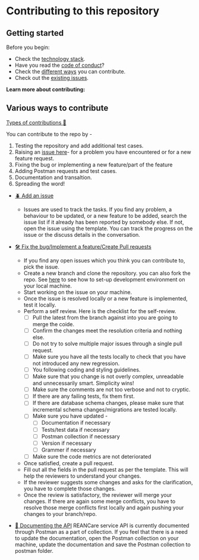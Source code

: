 # Contributing to this repository <!-- omit in toc -->

## Getting started <!-- omit in toc -->

Before you begin:
- Check the [technology stack](docs/development.md#technology-stack).
- Have you read the [code of conduct](CODE_OF_CONDUCT.md)?
- Check the [different ways](#Various-ways-to-contribute) you can contribute.
- Check out the [existing issues](https://github.com/REAN-Foundation/reancare-service/issues).

**Learn more about contributing:**

## Various ways to contribute

  [Types of contributions :memo:](#types-of-contributions-memo)

  You can contribute to the repo by - 
  1. Testing the repository and add additional test cases.
  2. Raising an [issue here](https://github.com/REAN-Foundation/reancare-service/issues)- for a problem you have encountered or for a new feature request.
  3. Fixing the bug or implementing a new feature/part of the feature
  4. Adding Postman requests and test cases.
  5. Documentation and transaltion. 
  6. Spreading the word!

  - [:beetle: Add an issue](#beetle-issues)
    - Issues are used to track the tasks. If you find any problem, a behaviour to be updated, or a new feature to be added, search the issue list if it already has been reported by somebody else. If not, open the issue using the template. You can track the progress on the issue or the discuss details in the conversation.
  
  - [:hammer_and_wrench: Fix the bug/Implement a feature/Create Pull requests](#hammer_and_wrench-pull-requests)
    - If you find any open issues which you think you can contribute to, pick the issue. 
    - Create a new branch and clone the repository. you can also fork the repo. See [here](docs/development.md) to see how to set-up development environment on your local machine.
    - Start working on the issue on your machine. 
    - Once the issue is resolved locally or a new feature is implemented, test it locally. 
    - Perform a self review. Here is the checklist for the self-review.
      - [ ] Pull the latest from the branch against into you are going to merge the coide.
      - [ ] Confirm the changes meet the resolution criteria and nothing else.
      - [ ] Do not try to solve multiple major issues through a single pull request.
      - [ ] Make sure you have all the tests locally to check that you have not introduced any new regression.
      - [ ] You following coding and styling guidelines.
      - [ ] Make sure that you change is not overly complex, unreadable and unnecessarily smart. Simplicity wins!
      - [ ] Make sure the comments are not too verbose and not to cryptic.
      - [ ] If there are any failing tests, fix them first.
      - [ ] If there are database schema changes, please make sure that incremental schema changes/migrations are tested locally.
      - [ ] Make sure you have updated -
        - [ ] Documentation if necessary
        - [ ] Tests/test data if necessary
        - [ ] Postman collection if necessary
        - [ ] Version if necessary
        - [ ] Grammer if necessary
      - [ ] Make sure the code metrics are not deteriorated
    - Once satisfied, create a pull request. 
    - Fill out all the fields in the pull request as per the template. This will help the reviewers to understand your changes.
    - If the reviewer suggests some changes and asks for the clarification, you have to complete those changes.
    - Once the review is satisfactory, the reviewer will merge your changes. If there are again some merge conflicts, you have to resolve those merge conflicts first locally and again pushing your changes to your branch/repo.

  - [:memo: Documenting the API](#hammer_and_wrench-pull-requests)
  REANCare service API is currently documented through Postman as a part of collection. If you feel that there is a need to update the documentation, open the Postman collection on your machine, update the documentation and save the Postman collection to postman folder.
